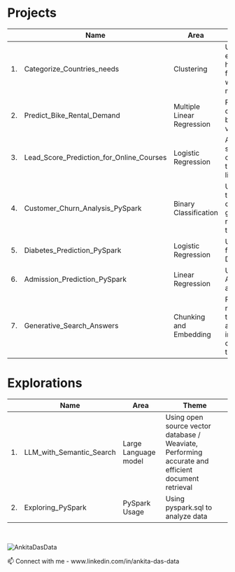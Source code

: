 
# Projects  
<div align="center">
  
|  | Name                                       | Area                             | Theme                                                                                    |  
|--|--------------------------------------------|----------------------------------|------------------------------------------------------------------------------------------|
|1.| Categorize_Countries_needs                | Clustering                       | Using socio-economic and health factors to find the countries which need the most help   | 
|2.| Predict_Bike_Rental_Demand                | Multiple Linear Regression       | Predicting of demand for shared bikes based on various factors                           | 
|3.| Lead_Score_Prediction_for_Online_Courses  | Logistic Regression              | Assigning lead score to potential customer leads to target leads more likely to convert   | 
|4.| Customer_Churn_Analysis_PySpark           | Binary Classification            | Using telecommunication company data for generating recommendations to avoid churn        | 
|5.| Diabetes_Prediction_PySpark               | Logistic Regression              | Using health factors to predict Diabetes                                                  |
|6.| Admission_Prediction_PySpark              | Linear Regression                 | Using chance of Admit to predict admission                                                |
|7.| Generative_Search_Answers                 | Chunking and Embedding            | Retrieving and returning relevant text snippets from a database or index based based on meaning rather than exact words        |

  
</div>

# Explorations  
<div align="center">
  
|  | Name                                       | Area                             | Theme                                                                                    |
|--|--------------------------------------------|----------------------------------|------------------------------------------------------------------------------------------|
|1.| LLM_with_Semantic_Search                  | Large Language model             | Using  open source vector database / Weaviate, Performing accurate and efficient document retrieval     | 
|2.| Exploring_PySpark                         | PySpark Usage                    | Using pyspark.sql to analyze data                                                            | 
  
</div>


<br>  

<p align="left"> <img src="https://komarev.com/ghpvc/?username=AnkitaDasData&label=Views&color=lightgrey&style=flat" alt="AnkitaDasData" /> </p>
📫 Connect with me - www.linkedin.com/in/ankita-das-data


